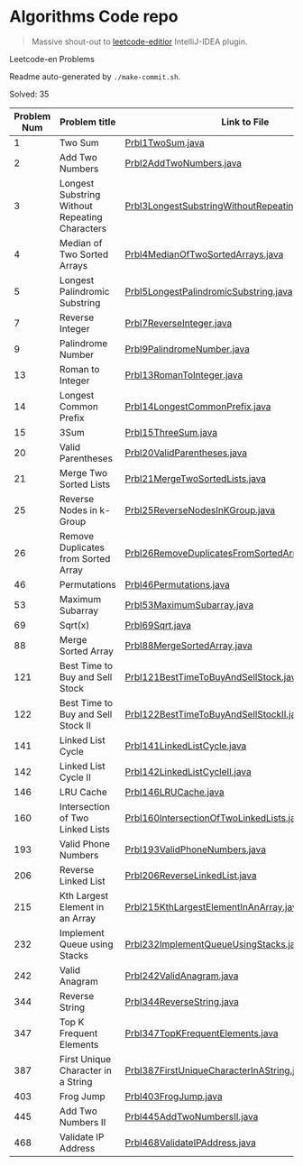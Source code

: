 # Algorithms Code repo

> Massive shout-out to [leetcode-editior](https://github.com/shuzijun/leetcode-editor) IntelliJ-IDEA plugin.

Leetcode-en Problems

Readme auto-generated by `./make-commit.sh`.

Solved: 35

| Problem Num | Problem title | Link to File |
| ---- | ---- | ---- |
| 1 | Two Sum | [Prbl1TwoSum.java](./src/main/java/leetcode/editor/en/Prbl1TwoSum.java) |
| 2 | Add Two Numbers | [Prbl2AddTwoNumbers.java](./src/main/java/leetcode/editor/en/Prbl2AddTwoNumbers.java) |
| 3 | Longest Substring Without Repeating Characters | [Prbl3LongestSubstringWithoutRepeatingCharacters.java](./src/main/java/leetcode/editor/en/Prbl3LongestSubstringWithoutRepeatingCharacters.java) |
| 4 | Median of Two Sorted Arrays | [Prbl4MedianOfTwoSortedArrays.java](./src/main/java/leetcode/editor/en/Prbl4MedianOfTwoSortedArrays.java) |
| 5 | Longest Palindromic Substring | [Prbl5LongestPalindromicSubstring.java](./src/main/java/leetcode/editor/en/Prbl5LongestPalindromicSubstring.java) |
| 7 | Reverse Integer | [Prbl7ReverseInteger.java](./src/main/java/leetcode/editor/en/Prbl7ReverseInteger.java) |
| 9 | Palindrome Number | [Prbl9PalindromeNumber.java](./src/main/java/leetcode/editor/en/Prbl9PalindromeNumber.java) |
| 13 | Roman to Integer | [Prbl13RomanToInteger.java](./src/main/java/leetcode/editor/en/Prbl13RomanToInteger.java) |
| 14 | Longest Common Prefix | [Prbl14LongestCommonPrefix.java](./src/main/java/leetcode/editor/en/Prbl14LongestCommonPrefix.java) |
| 15 | 3Sum | [Prbl15ThreeSum.java](./src/main/java/leetcode/editor/en/Prbl15ThreeSum.java) |
| 20 | Valid Parentheses | [Prbl20ValidParentheses.java](./src/main/java/leetcode/editor/en/Prbl20ValidParentheses.java) |
| 21 | Merge Two Sorted Lists | [Prbl21MergeTwoSortedLists.java](./src/main/java/leetcode/editor/en/Prbl21MergeTwoSortedLists.java) |
| 25 | Reverse Nodes in k-Group | [Prbl25ReverseNodesInKGroup.java](./src/main/java/leetcode/editor/en/Prbl25ReverseNodesInKGroup.java) |
| 26 | Remove Duplicates from Sorted Array | [Prbl26RemoveDuplicatesFromSortedArray.java](./src/main/java/leetcode/editor/en/Prbl26RemoveDuplicatesFromSortedArray.java) |
| 46 | Permutations | [Prbl46Permutations.java](./src/main/java/leetcode/editor/en/Prbl46Permutations.java) |
| 53 | Maximum Subarray | [Prbl53MaximumSubarray.java](./src/main/java/leetcode/editor/en/Prbl53MaximumSubarray.java) |
| 69 | Sqrt(x) | [Prbl69Sqrt.java](./src/main/java/leetcode/editor/en/Prbl69Sqrt.java) |
| 88 | Merge Sorted Array | [Prbl88MergeSortedArray.java](./src/main/java/leetcode/editor/en/Prbl88MergeSortedArray.java) |
| 121 | Best Time to Buy and Sell Stock | [Prbl121BestTimeToBuyAndSellStock.java](./src/main/java/leetcode/editor/en/Prbl121BestTimeToBuyAndSellStock.java) |
| 122 | Best Time to Buy and Sell Stock II | [Prbl122BestTimeToBuyAndSellStockII.java](./src/main/java/leetcode/editor/en/Prbl122BestTimeToBuyAndSellStockII.java) |
| 141 | Linked List Cycle | [Prbl141LinkedListCycle.java](./src/main/java/leetcode/editor/en/Prbl141LinkedListCycle.java) |
| 142 | Linked List Cycle II | [Prbl142LinkedListCycleII.java](./src/main/java/leetcode/editor/en/Prbl142LinkedListCycleII.java) |
| 146 | LRU Cache | [Prbl146LRUCache.java](./src/main/java/leetcode/editor/en/Prbl146LRUCache.java) |
| 160 | Intersection of Two Linked Lists | [Prbl160IntersectionOfTwoLinkedLists.java](./src/main/java/leetcode/editor/en/Prbl160IntersectionOfTwoLinkedLists.java) |
| 193 | Valid Phone Numbers | [Prbl193ValidPhoneNumbers.java](./src/main/java/leetcode/editor/en/Prbl193ValidPhoneNumbers.java) |
| 206 | Reverse Linked List | [Prbl206ReverseLinkedList.java](./src/main/java/leetcode/editor/en/Prbl206ReverseLinkedList.java) |
| 215 | Kth Largest Element in an Array | [Prbl215KthLargestElementInAnArray.java](./src/main/java/leetcode/editor/en/Prbl215KthLargestElementInAnArray.java) |
| 232 | Implement Queue using Stacks | [Prbl232ImplementQueueUsingStacks.java](./src/main/java/leetcode/editor/en/Prbl232ImplementQueueUsingStacks.java) |
| 242 | Valid Anagram | [Prbl242ValidAnagram.java](./src/main/java/leetcode/editor/en/Prbl242ValidAnagram.java) |
| 344 | Reverse String | [Prbl344ReverseString.java](./src/main/java/leetcode/editor/en/Prbl344ReverseString.java) |
| 347 | Top K Frequent Elements | [Prbl347TopKFrequentElements.java](./src/main/java/leetcode/editor/en/Prbl347TopKFrequentElements.java) |
| 387 | First Unique Character in a String | [Prbl387FirstUniqueCharacterInAString.java](./src/main/java/leetcode/editor/en/Prbl387FirstUniqueCharacterInAString.java) |
| 403 | Frog Jump | [Prbl403FrogJump.java](./src/main/java/leetcode/editor/en/Prbl403FrogJump.java) |
| 445 | Add Two Numbers II | [Prbl445AddTwoNumbersII.java](./src/main/java/leetcode/editor/en/Prbl445AddTwoNumbersII.java) |
| 468 | Validate IP Address | [Prbl468ValidateIPAddress.java](./src/main/java/leetcode/editor/en/Prbl468ValidateIPAddress.java) |
